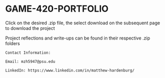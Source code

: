 # GAME-420-PORTFOLIO

Click on the desired .zip file, the select download on the subsequent page to download the project

Project reflections and write-ups can be found in their respective .zip folders

~~~~~~~~~~~~~~~~~~~~~~~~~~~~~~~~~~~~~~~~~~~~~~~~~~~~~~~~~~~~~~~~~~~~~~~~~~~~~~~
Contact Information:

Email: mzh5947@psu.edu

LinkedIn: https://www.linkedin.com/in/matthew-hardenburg/
